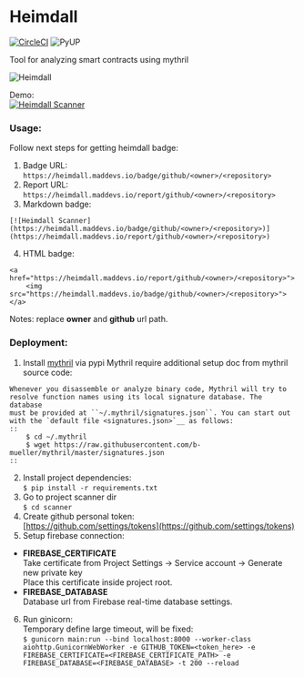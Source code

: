 # Heimdall   
[![CircleCI](https://circleci.com/gh/maddevsio/heimdall/tree/master.svg?style=svg)](https://circleci.com/gh/maddevsio/heimdall/tree/master)
![PyUP](https://pyup.io/repos/github/maddevsio/heimdall/shield.svg?t=1556087481437)

Tool for analyzing smart contracts using mythril

![Heimdall ](http://i.imgur.com/IGicAt2.png)

Demo:  
[![Heimdall Scanner](https://heimdall.maddevs.io/badge/github/maddevsio/heimdall)](https://heimdall.maddevs.io/report/github/maddevsio/heimdall)   

### Usage:
Follow next steps for getting heimdall badge:
1. Badge URL: `https://heimdall.maddevs.io/badge/github/<owner>/<repository>`
2. Report URL: `https://heimdall.maddevs.io/report/github/<owner>/<repository>`
3. Markdown badge:
```
[![Heimdall Scanner](https://heimdall.maddevs.io/badge/github/<owner>/<repository>)](https://heimdall.maddevs.io/report/github/<owner>/<repository>) 
```
4. HTML badge:
```
<a href="https://heimdall.maddevs.io/report/github/<owner>/<repository>">
    <img src="https://heimdall.maddevs.io/badge/github/<owner>/<repository>">
</a>
```

Notes: replace **owner** and **github** url path.

### Deployment:  
1. Install [mythril](https://github.com/ConsenSys/mythril/wiki/Installation-and-Setup) via pypi
Mythril require additional setup doc from mythril source code:
```
Whenever you disassemble or analyze binary code, Mythril will try to
resolve function names using its local signature database. The database
must be provided at ``~/.mythril/signatures.json``. You can start out
with the `default file <signatures.json>`__ as follows:
::
    $ cd ~/.mythril
    $ wget https://raw.githubusercontent.com/b-mueller/mythril/master/signatures.json
::
```
2. Install project dependencies:   
 `$ pip install -r requirements.txt`
3. Go to project scanner dir  
`$ cd scanner`
4. Create github personal token:  
[https://github.com/settings/tokens](https://github.com/settings/tokens)
5. Setup firebase connection:   
- **FIREBASE_CERTIFICATE**   
Take certificate from Project Settings -> Service account -> Generate new private key   
Place this certificate inside project root.   
- **FIREBASE_DATABASE**   
Database url from Firebase real-time database settings.
6. Run ginicorn:   
Temporary define large timeout, will be fixed:   
`$ gunicorn main:run --bind localhost:8000 --worker-class aiohttp.GunicornWebWorker -e GITHUB_TOKEN=<token_here> -e FIREBASE_CERTIFICATE=<FIREBASE_CERTIFICATE_PATH> -e FIREBASE_DATABASE=<FIREBASE_DATABASE> -t 200 --reload`

